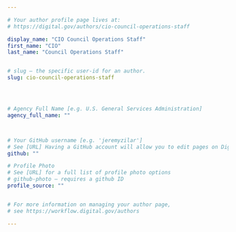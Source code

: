 ```yaml
---

# Your author profile page lives at:
# https://digital.gov/authors/cio-council-operations-staff

display_name: "CIO Council Operations Staff"
first_name: "CIO"
last_name: "Council Operations Staff"


# slug — the specific user-id for an author.
slug: cio-council-operations-staff




# Agency Full Name [e.g. U.S. General Services Administration]
agency_full_name: ""



# Your GitHub username [e.g. 'jeremyzilar']
# See [URL] Having a GitHub account will allow you to edit pages on DigitalGov. The image used in your GitHub account can also be used to populate your digital.gov profile photo.
github: ""

# Profile Photo
# See [URL] for a full list of profile photo options
# github-photo — requires a github ID
profile_source: ""


# For more information on managing your author page,
# see https://workflow.digital.gov/authors

---
```

